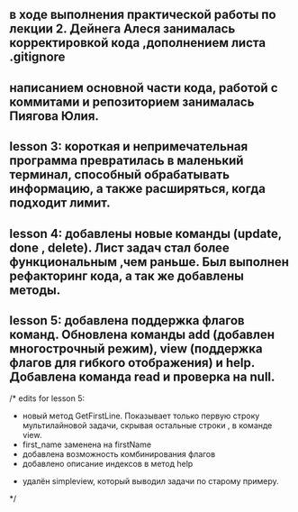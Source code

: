 ## в ходе выполнения практической работы по лекции 2. Дейнега Алеся занималась корректировкой кода ,дополнением листа .gitignore 
## написанием основной части кода, работой с коммитами и репозиторием занималась Пиягова Юлия.

## lesson 3: короткая и непримечательная программа превратилась в маленький терминал, способный обрабатывать информацию, а также расширяться, когда подходит лимит.

## lesson 4: добавлены новые команды (update, done , delete). Лист задач стал более функциональным ,чем раньше. Был выполнен рефакторинг кода, а так же добавлены методы. 

## lesson 5: добавлена поддержка флагов команд. Обновлена команды add (добавлен многострочный режим), view (поддержка флагов для гибкого отображения) и help. Добавлена команда read и проверка на null. 
/*
 edits for lesson 5: 
 + новый метод  GetFirstLine. Показывает только первую строку мультилайновой задачи, скрывая остальные строки , в команде view.
 + first_name заменена на firstName
 + добавлена возможность комбинирования флагов 
 + добавлено описание индексов в метод help
 - удалён simpleview, который выводил задачи по старому примеру.

*/